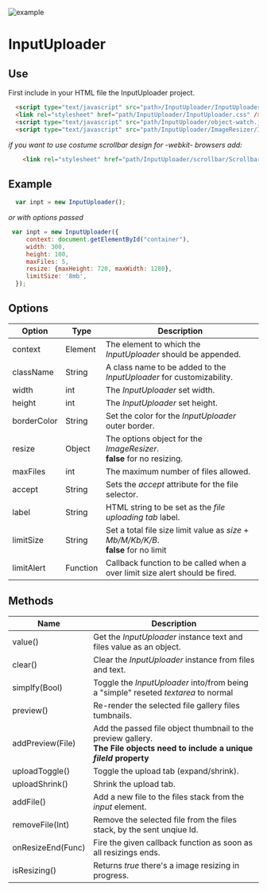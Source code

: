 ![example](https://user-images.githubusercontent.com/34774590/34322285-b211df28-e82b-11e7-9ba8-c418740f09ed.jpg)

# InputUploader

Use
------
First include in your HTML file the InputUploader project.
``` html
  <script type="text/javascript" src="path>/InputUploader/InputUploader.js"></script>
  <link rel="stylesheet" href="path/InputUploader/InputUploader.css" />  
  <script type="text/javascript" src="path/InputUploader/object-watch.js"></script>
  <script type="text/javascript" src="path/InputUploader/ImageResizer/ImageResizer.js"></script>
 ```
  
*if you want to use costume scrollbar design for -webkit- browsers add:*

``` html
    <link rel="stylesheet" href="path/InputUploader/scrollbar/Scrollbar.css" />  
```

Example
------ 
``` javascript
  var inpt = new InputUploader();
 ```
 *or with options passed*
 ``` javascript
  var inpt = new InputUploader({
      context: document.getElementById("container"),
      width: 300,
      height: 100,
      maxFiles: 5,
      resize: {maxHeight: 720, maxWidth: 1280},
      limitSize: '8mb',
   });
 ```
 
  Options
 ------
 | Option     | Type   | Description                                                                                |
 |------------|--------|--------------------------------------------------------------------------------------------|
 |context     |Element | The element to which the *InputUploader* should be appended.                               |
 |className   |String  | A class name to be added to the *InputUploader* for customizability.                       |
 |width       |int     | The *InputUploader* set width.                                                             |
 |height      |int     | The *InputUploader* set height.                                                            |
 |borderColor |String  | Set the color for the *InputUploader* outer border.                                        |
 |resize      |Object  | The options object for the *ImageResizer*. <br/>**false** for no resizing.                 |
 |maxFiles    |int     | The maximum number of files allowed.                                                       |
 |accept      |String  | Sets the *accept* attribute for the file selector.                                         |
 |label       |String  | HTML string to be set as the *file uploading tab* label.                                   |
 |limitSize   |String  | Set a total file size limit value as *size* + *Mb/M/Kb/K/B*. <br/> **false** for no limit  |
 |limitAlert  |Function| Callback function to be called when a over limit size alert should be fired.               |

 Methods
 ------
 | Name            | Description                                                                                       |
 |-----------------|---------------------------------------------------------------------------------------------------|
 |value()          | Get the *InputUploader* instance text and files value as an object.                               |
 |clear()          | Clear the *InputUploader* instance from files and text.                                           |
 |simplfy(Bool)    | Toggle the *InputUploader* into/from being a "simple" reseted *textarea* to normal                |
 |preview()        | Re-render the selected file gallery files tumbnails.                                              |
 |addPreview(File) | Add the passed file object thumbnail to the preview gallery. <br/> **The File objects need to include a unique *fileId* property**                                                                                                    |
 |uploadToggle()   | Toggle the upload tab (expand/shrink).                                                            |
 |uploadShrink()   | Shrink the upload tab.                                                                            |
 |addFile()        | Add a new file to the files stack from the *input* element.                                       |
 |removeFile(Int)  | Remove the selected file from the files stack, by the sent unqiue Id.                             |
 |onResizeEnd(Func)| Fire the given callback function as soon as all resizings ends.                                   |
 |isResizing()     | Returns *true* there's a image resizing in progress.                                              |

